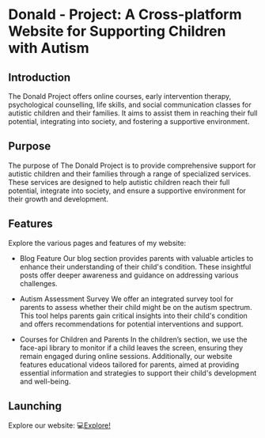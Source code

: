 # Donald - Project: A Cross-platform Website for Supporting Children with Autism 

## Introduction
The Donald Project offers online courses, early intervention therapy, psychological counselling, life skills, and social communication classes for autistic children and their families. It aims to assist them in reaching their full potential, integrating into society, and fostering a supportive environment.


## Purpose
The purpose of The Donald Project is to provide comprehensive support for autistic children and their families through a range of specialized services. These services are designed to help autistic children reach their full potential, integrate into society, and ensure a supportive environment for their growth and development.


## Features
   Explore the various pages and features of my website:
   
   + Blog Feature
      Our blog section provides parents with valuable articles to enhance their understanding of their child's condition.
     These insightful posts offer deeper awareness and guidance on addressing various challenges.

   + Autism Assessment Survey
      We offer an integrated survey tool for parents to assess whether their child might be on the autism spectrum.
     This tool helps parents gain critical insights into their child's condition and offers recommendations for potential interventions and support.

   + Courses for Children and Parents
      In the children’s section, we use the face-api library to monitor if a child leaves the screen, ensuring they remain engaged during online sessions. Additionally, our website features educational videos            tailored for parents, aimed at providing essential information and strategies to support their child's development and well-being.
     
## Launching
   Explore our website: :computer:<a href="https://aohkne.github.io/Donald/" target="_blank">Explore!</a>

